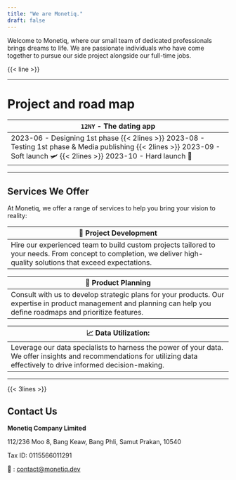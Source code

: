 ```yaml
---
title: "We are Monetiq."
draft: false
---
```


Welcome to Monetiq, where our small team of dedicated professionals brings dreams to life.
We are passionate individuals who have come together to pursue our side project alongside our full-time jobs.

{{< line >}}

---

# Project and road map

|**`12NY` - The dating app**|
|-|
|2023-06 - Designing 1st phase {{< 2lines >}} 2023-08 - Testing 1st phase & Media publishing {{< 2lines >}} 2023-09 - Soft launch 🛩️ {{< 2lines >}} 2023-10 - Hard launch 🚀|

---

## Services We Offer

At Monetiq, we offer a range of services to help you bring your vision to reality:

|📱 **Project Development**|
|-|
|Hire our experienced team to build custom projects tailored to your needs. From concept to completion, we deliver high-quality solutions that exceed expectations.|

|📌 **Product Planning**|
|-|
|Consult with us to develop strategic plans for your products. Our expertise in product management and planning can help you define roadmaps and prioritize features.|

|📈 **Data Utilization**:|
|-|
|Leverage our data specialists to harness the power of your data. We offer insights and recommendations for utilizing data effectively to drive informed decision-making.|

---

{{< 3lines >}}

## Contact Us

**Monetiq Company Limited**

112/236 Moo 8, Bang Keaw,
Bang Phli, Samut Prakan, 10540

Tax ID: 0115566011291

📧 : [contact@monetiq.dev](mailto:contact@monetiq.dev)
